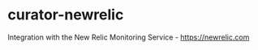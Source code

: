 curator-newrelic
================

Integration with the New Relic Monitoring Service - https://newrelic.com
